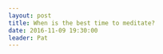 ```yaml
---
layout: post
title: When is the best time to meditate?
date: 2016-11-09 19:30:00
leader: Pat 
---
```

